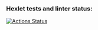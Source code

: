 ### Hexlet tests and linter status:
[![Actions Status](https://github.com/volkov-timofey/python-project-50/workflows/hexlet-check/badge.svg)](https://github.com/volkov-timofey/python-project-50/actions)